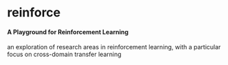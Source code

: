# reinforce
#### A Playground for Reinforcement Learning

an exploration of research areas in reinforcement learning, with a particular focus on cross-domain transfer learning     



